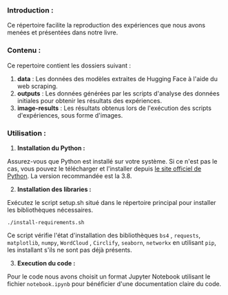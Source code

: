 ### Introduction :
Ce répertoire facilite la reproduction des expériences que nous avons menées et présentées dans notre livre.

### Contenu :
Ce repertoire contient les dossiers suivant :
1. **data** : Les données des modèles extraites de Hugging Face à l'aide du web scraping.
3. **outputs** : Les données générées par les scripts d'analyse des données initiales pour obtenir les résultats des expériences.
2. **image-results** : Les résultats obtenus lors de l'exécution des scripts d'expériences, sous forme d'images.

### Utilisation :

1. **Installation du Python :**

Assurez-vous que Python est installé sur votre système. Si ce n'est pas le cas, vous pouvez le télécharger et l'installer depuis [le site officiel de Python](https://www.python.org/). La version recommandée est la 3.8.

2. **Installation des libraries :**

Exécutez le script setup.sh situé dans le répertoire principal pour installer les bibliothèques nécessaires.
```
./install-requirements.sh
```
Ce script vérifie l'état d'installation des bibliothèques  `bs4` , `requests`, `matplotlib`, `numpy`,  `WordCloud` , `Circlify`, `seaborn`, `networkx` en utilisant  `pip`, les installant s'ils ne sont pas déjà présents.

3. **Execution du code :**

Pour le code nous avons choisit un format Jupyter Notebook utilisant le fichier `notebook.ipynb`  pour bénéficier d'une documentation claire du code.